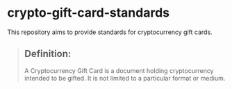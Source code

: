 # crypto-gift-card-standards

This repository aims to provide standards for cryptocurrency gift cards.


> ## Definition: 
>
> A Cryptocurrency Gift Card is a document holding cryptocurrency intended to be gifted. It is not limited to a particular format or medium.

